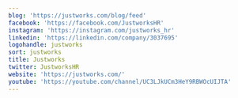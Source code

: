 ```yaml
---
blog: 'https://justworks.com/blog/feed'
facebook: 'https://facebook.com/JustworksHR'
instagram: 'https://instagram.com/justworks_hr'
linkedin: 'https://linkedin.com/company/3037695'
logohandle: justworks
sort: justworks
title: Justworks
twitter: JustworksHR
website: 'https://justworks.com/'
youtube: 'https://youtube.com/channel/UC3LJkUCm3HeY9RBWOcUIJTA'
---
```

